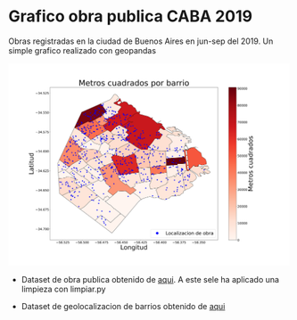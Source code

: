 # Grafico obra publica CABA 2019

Obras registradas en la ciudad de Buenos Aires en jun-sep del 2019. Un simple grafico realizado con geopandas

<img src="grafico/grafico.svg" />

- Dataset de obra publica obtenido de [aqui](https://data.buenosaires.gob.ar/dataset/obras-registradas). A este sele ha aplicado una limpieza con limpiar.py

- Dataset de geolocalizacion de barrios obtenido de [aqui](https://data.buenosaires.gob.ar/dataset/barrios)
